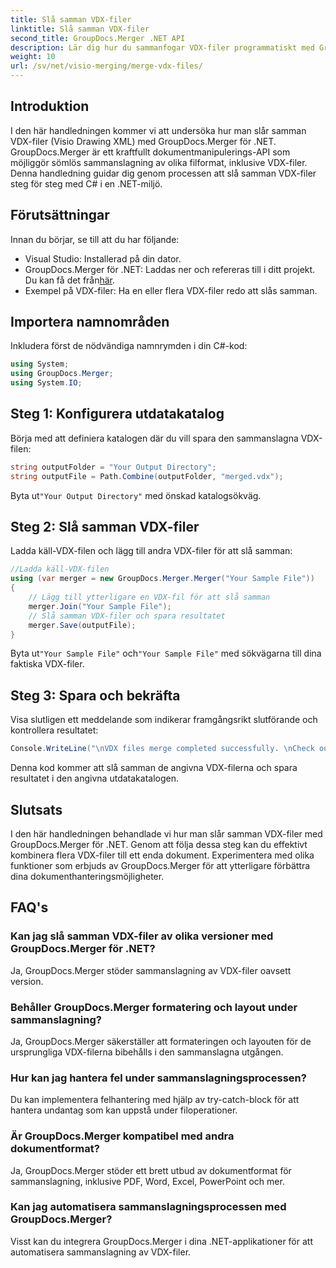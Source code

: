 ```yaml
---
title: Slå samman VDX-filer
linktitle: Slå samman VDX-filer
second_title: GroupDocs.Merger .NET API
description: Lär dig hur du sammanfogar VDX-filer programmatiskt med GroupDocs.Merger för .NET. Denna handledning ger en steg-för-steg-guide.
weight: 10
url: /sv/net/visio-merging/merge-vdx-files/
---
```

## Introduktion
I den här handledningen kommer vi att undersöka hur man slår samman VDX-filer (Visio Drawing XML) med GroupDocs.Merger för .NET. GroupDocs.Merger är ett kraftfullt dokumentmanipulerings-API som möjliggör sömlös sammanslagning av olika filformat, inklusive VDX-filer. Denna handledning guidar dig genom processen att slå samman VDX-filer steg för steg med C# i en .NET-miljö.
## Förutsättningar
Innan du börjar, se till att du har följande:
- Visual Studio: Installerad på din dator.
-  GroupDocs.Merger för .NET: Laddas ner och refereras till i ditt projekt. Du kan få det från[här](https://releases.groupdocs.com/merger/net/).
- Exempel på VDX-filer: Ha en eller flera VDX-filer redo att slås samman.

## Importera namnområden
Inkludera först de nödvändiga namnrymden i din C#-kod:
```csharp
using System; 
using GroupDocs.Merger;
using System.IO;
```
## Steg 1: Konfigurera utdatakatalog
Börja med att definiera katalogen där du vill spara den sammanslagna VDX-filen:
```csharp
string outputFolder = "Your Output Directory";
string outputFile = Path.Combine(outputFolder, "merged.vdx");
```
 Byta ut`"Your Output Directory"` med önskad katalogsökväg.
## Steg 2: Slå samman VDX-filer
Ladda käll-VDX-filen och lägg till andra VDX-filer för att slå samman:
```csharp
//Ladda käll-VDX-filen
using (var merger = new GroupDocs.Merger.Merger("Your Sample File"))
{
    // Lägg till ytterligare en VDX-fil för att slå samman
    merger.Join("Your Sample File");
    // Slå samman VDX-filer och spara resultatet
    merger.Save(outputFile);
}
```
 Byta ut`"Your Sample File"` och`"Your Sample File"` med sökvägarna till dina faktiska VDX-filer.
## Steg 3: Spara och bekräfta
Visa slutligen ett meddelande som indikerar framgångsrikt slutförande och kontrollera resultatet:
```csharp
Console.WriteLine("\nVDX files merge completed successfully. \nCheck output in {0}", outputFolder);
```
Denna kod kommer att slå samman de angivna VDX-filerna och spara resultatet i den angivna utdatakatalogen.

## Slutsats
I den här handledningen behandlade vi hur man slår samman VDX-filer med GroupDocs.Merger för .NET. Genom att följa dessa steg kan du effektivt kombinera flera VDX-filer till ett enda dokument. Experimentera med olika funktioner som erbjuds av GroupDocs.Merger för att ytterligare förbättra dina dokumenthanteringsmöjligheter.

## FAQ's
### Kan jag slå samman VDX-filer av olika versioner med GroupDocs.Merger för .NET?
Ja, GroupDocs.Merger stöder sammanslagning av VDX-filer oavsett version.
### Behåller GroupDocs.Merger formatering och layout under sammanslagning?
Ja, GroupDocs.Merger säkerställer att formateringen och layouten för de ursprungliga VDX-filerna bibehålls i den sammanslagna utgången.
### Hur kan jag hantera fel under sammanslagningsprocessen?
Du kan implementera felhantering med hjälp av try-catch-block för att hantera undantag som kan uppstå under filoperationer.
### Är GroupDocs.Merger kompatibel med andra dokumentformat?
Ja, GroupDocs.Merger stöder ett brett utbud av dokumentformat för sammanslagning, inklusive PDF, Word, Excel, PowerPoint och mer.
### Kan jag automatisera sammanslagningsprocessen med GroupDocs.Merger?
Visst kan du integrera GroupDocs.Merger i dina .NET-applikationer för att automatisera sammanslagning av VDX-filer.